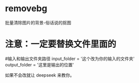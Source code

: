 # removebg
批量清除图片的背景-俗话说的抠图

# 注意：一定要替换文件里面的

#输入和输出文件夹路径
input_folder = '这个改为你的输入的文件夹'
output_folder = '这里是输出的位置'

如果不会改就让 deepseek 来教你。
